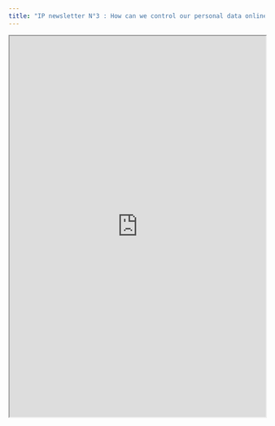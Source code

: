 ```yaml
---
title: "IP newsletter N°3 : How can we control our personal data online?"
---
```




<iframe height="750" width="100%" src="https://ewelton.github.io/ktest/wiki.html#IP%20newsletter%20N%C2%B03%20:%20How%20can%20we%20control%20our%20personal%20data%20online?"></iframe>
